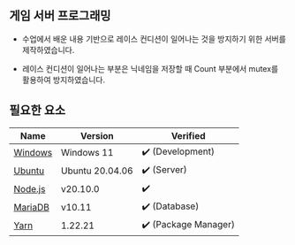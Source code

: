 ## 게임 서버 프로그래밍

- 수업에서 배운 내용 기반으로 레이스 컨디션이 일어나는 것을 방지하기 위한 서버를 제작하였습니다.

- 레이스 컨디션이 일어나는 부분은 닉네임을 저장할 때 Count 부분에서 mutex를 활용하여 방지하였습니다.

## 필요한 요소

| Name                                                                   | Version         | Verified             |
| ---------------------------------------------------------------------- | --------------- | -------------------- |
| [Windows](https://www.microsoft.com/ko-kr/software-download/windows11) | Windows 11      | ✔️ (Development)     |
| [Ubuntu](https://releases.ubuntu.com/20.04/)                           | Ubuntu 20.04.06 | ✔️ (Server)          |
| [Node.js](https://nodejs.org/ko/download/)                             | v20.10.0        | ✔️                   |
| [MariaDB](https://mariadb.com/kb/en/mariadb-server-10-11/)             | v10.11          | ✔️ (Database)        |
| [Yarn](https://www.python.org/ftp/python/3.9.5/python-3.9.5-amd64.exe) | 1.22.21         | ✔️ (Package Manager) |
